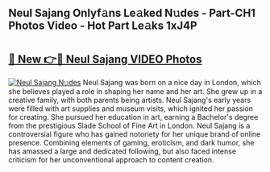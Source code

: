 ## Neul Sajang Onlyf𝚊ns Le𝚊ked N𝚞des - Part-CH1 Photos Video - Hot Part Le𝚊ks 1xJ4P

# <h2><a href="http://ab22949.deff.icu/?id=Neul+Sajang">🔗 New 👉🔴 Neul Sajang VIDEO Photos</a></h2>

[![Neul Sajang N𝚞des](https://i.imgur.com/rIISA9y.gif)](http://ab22949.deff.icu/?id=Neul+Sajang)
Neul Sajang was born on a nice day in London, which she believes played a role in shaping her name and her art. She grew up in a creative family, with both parents being artists. Neul Sajang's early years were filled with art supplies and museum visits, which ignited her passion for creating. She pursued her education in art, earning a Bachelor's degree from the prestigious Slade School of Fine Art in London. Neul Sajang is a controversial figure who has gained notoriety for her unique brand of online presence. Combining elements of gaming, eroticism, and dark humor, she has amassed a large and dedicated following, but also faced intense criticism for her unconventional approach to content creation.
